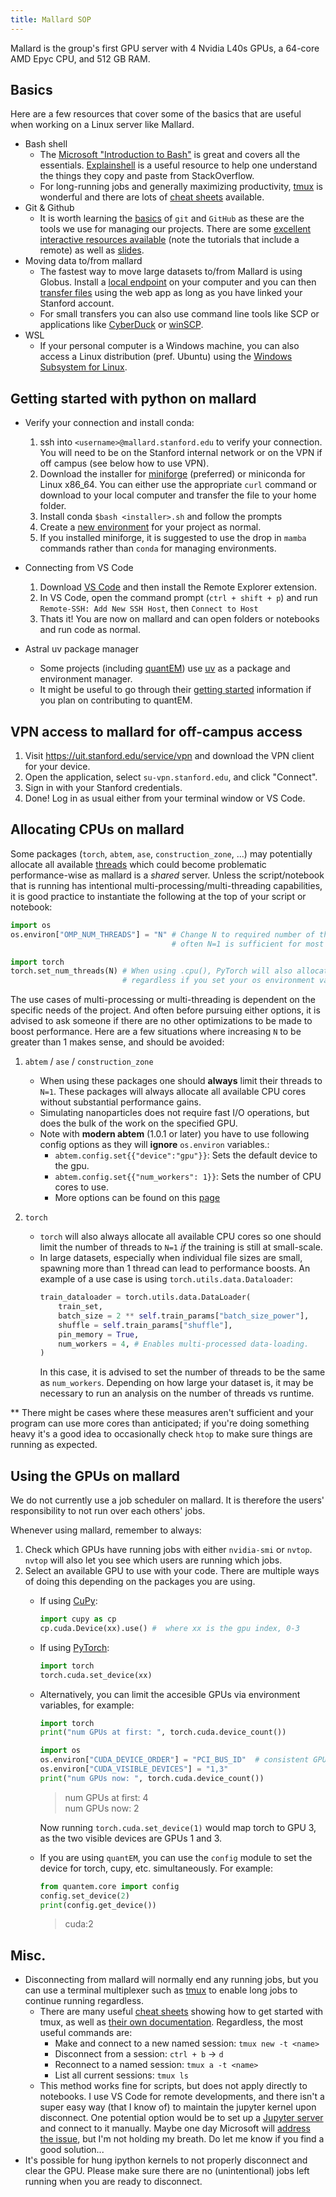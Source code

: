 ```yaml
---
title: Mallard SOP
---
```


Mallard is the group's first GPU server with 4 Nvidia L40s GPUs, a 64-core AMD Epyc CPU, and 512 GB RAM.

## Basics

Here are a few resources that cover some of the basics that are useful when working on a Linux server like Mallard.

- Bash shell
  - The [Microsoft "Introduction to Bash"](https://learn.microsoft.com/en-us/training/modules/bash-introduction/) is great and covers all the essentials. [Explainshell](https://explainshell.com/) is a useful resource to help one understand the things they copy and paste from StackOverflow.
  - For long-running jobs and generally maximizing productivity, [tmux](https://github.com/tmux/tmux/wiki/Getting-Started) is wonderful and there are lots of [cheat sheets](https://duckduckgo.com/?t=ffab&q=tmux+cheat+sheet&ia=images&iax=images) available.
- Git & Github
  - It is worth learning the [basics](https://xkcd.com/1597/) of `git` and `GitHub` as these are the tools we use for managing our projects. There are some [excellent interactive resources available](https://learngitbranching.js.org/) (note the tutorials that include a remote) as well as [slides](https://docs.google.com/presentation/d/1WZb3w1SYOxGW1coMqJXrM8yEyLSS9RCl/edit?usp=sharing&ouid=116704770862661131657&rtpof=true&sd=true).
- Moving data to/from mallard
  - The fastest way to move large datasets to/from Mallard is using Globus. Install a [local endpoint](https://www.globus.org/globus-connect-personal) on your computer and you can then [transfer files](https://docs.globus.org/guides/tutorials/manage-files/transfer-files/) using the web app as long as you have linked your Stanford account.
  - For small transfers you can also use command line tools like SCP or applications like [CyberDuck](https://cyberduck.io/) or [winSCP](https://winscp.net/eng/index.php).
- WSL
  - If your personal computer is a Windows machine, you can also access a Linux distribution (pref. Ubuntu) using the [Windows Subsystem for Linux](https://learn.microsoft.com/en-us/windows/wsl/install).

## Getting started with python on mallard

- Verify your connection and install conda:
  1. ssh into `<username>@mallard.stanford.edu` to verify your connection. You will need to be on the Stanford internal network or on the VPN if off campus (see below how to use VPN).
  2. Download the installer for [miniforge](https://conda-forge.org/download/) (preferred) or miniconda for Linux x86_64. You can either use the appropriate `curl` command or download to your local computer and transfer the file to your home folder.
  3. Install conda `$bash <installer>.sh` and follow the prompts
  4. Create a [new environment](https://docs.conda.io/projects/conda/en/latest/user-guide/tasks/manage-environments.html) for your project as normal.
  5. If you installed miniforge, it is suggested to use the drop in `mamba` commands rather than `conda` for managing environments.

- Connecting from VS Code
  1. Download [VS Code](https://code.visualstudio.com/download) and then install the Remote Explorer extension.
  2. In VS Code, open the command prompt (`ctrl + shift + p`) and run `Remote-SSH: Add New SSH Host`, then `Connect to Host`
  3. Thats it! You are now on mallard and can open folders or notebooks and run code as normal.

- Astral uv package manager
  - Some projects (including [quantEM](https://github.com/electronmicroscopy/quantem)) use [uv](https://docs.astral.sh/uv/) as a package and environment manager.
  - It might be useful to go through their [getting started](https://docs.astral.sh/uv/getting-started/) information if you plan on contributing to quantEM.

## VPN access to mallard for off-campus access

1. Visit https://uit.stanford.edu/service/vpn and download the VPN client for your device.
2. Open the application, select `su-vpn.stanford.edu`, and click "Connect".
3. Sign in with your Stanford credentials.
4. Done! Log in as usual either from your terminal window or VS Code.

## Allocating CPUs on mallard

Some packages (`torch`, `abtem`, `ase`, `construction_zone`, ...) may potentially allocate all available [threads](https://www.liquidweb.com/blog/difference-cpu-cores-thread/#h-the-difference-between-cores-vs-threads) which could become problematic performance-wise as mallard is a _shared_ server. Unless the script/notebook that is running has intentional multi-processing/multi-threading capabilities, it is good practice to instantiate the following at the top of your script or notebook:

```python
import os
os.environ["OMP_NUM_THREADS"] = "N" # Change N to required number of threads,
                                    # often N=1 is sufficient for most workloads.

import torch
torch.set_num_threads(N) # When using .cpu(), PyTorch will also allocate all cores
                         # regardless if you set your os environment variable.
```

The use cases of multi-processing or multi-threading is dependent on the specific needs of the project. And often before pursuing either options, it is advised to ask someone if there are no other optimizations to be made to boost performance. Here are a few situations where increasing `N` to be greater than 1 makes sense, and should be avoided:

1. `abtem` / `ase` / `construction_zone`
   - When using these packages one should **always** limit their threads to `N=1`. These packages will always allocate all available CPU cores without substantial performance gains.
   - Simulating nanoparticles does not require fast I/O operations, but does the bulk of the work on the specified GPU.
   - Note with **modern abtem** (1.0.1 or later) you have to use following config options as they will **ignore** `os.environ` variables.:
     - `abtem.config.set{{"device":"gpu"}}`: Sets the default device to the gpu.
     - `abtem.config.set{{"num_workers": 1}}`: Sets the number of CPU cores to use.
     - More options can be found on this [page](https://abtem.readthedocs.io/en/latest/user_guide/walkthrough/parallelization.html#using-gpus)

2. `torch`
   - `torch` will also always allocate all available CPU cores so one should limit the number of threads to `N=1` _if_ the training is still at small-scale.
   - In large datasets, especially when individual file sizes are small, spawning more than 1 thread can lead to performance boosts. An example of a use case is using `torch.utils.data.Dataloader`:
     ```python
     train_dataloader = torch.utils.data.DataLoader(
         train_set,
         batch_size = 2 ** self.train_params["batch_size_power"],
         shuffle = self.train_params["shuffle"],
         pin_memory = True,
         num_workers = 4, # Enables multi-processed data-loading.
     )
     ```
     In this case, it is advised to set the number of threads to be the same as `num_workers`. Depending on how large your dataset is, it may be necessary to run an analysis on the number of threads vs runtime.

\*\* There might be cases where these measures aren't sufficient and your program can use more cores than anticipated; if you're doing something heavy it's a good idea to occasionally check `htop` to make sure things are running as expected.

## Using the GPUs on mallard

We do not currently use a job scheduler on mallard. It is therefore the users' responsibility to not run over each others' jobs.

Whenever using mallard, remember to always:

1. Check which GPUs have running jobs with either `nvidia-smi` or `nvtop`. `nvtop` will also let you see which users are running which jobs.
2. Select an available GPU to use with your code. There are multiple ways of doing this depending on the packages you are using.
   - If using [CuPy](https://cupy.dev/):
     ```python
     import cupy as cp
     cp.cuda.Device(xx).use() #  where xx is the gpu index, 0-3
     ```
   - If using [PyTorch](https://pytorch.org/):
     ```python
     import torch
     torch.cuda.set_device(xx)
     ```
   - Alternatively, you can limit the accesible GPUs via environment variables, for example:

     ```python
     import torch
     print("num GPUs at first: ", torch.cuda.device_count())

     import os
     os.environ["CUDA_DEVICE_ORDER"] = "PCI_BUS_ID"  # consistent GPU ordering
     os.environ["CUDA_VISIBLE_DEVICES"] = "1,3"
     print("num GPUs now: ", torch.cuda.device_count())
     ```

     > num GPUs at first: 4  
     > num GPUs now: 2

     Now running `torch.cuda.set_device(1)` would map torch to GPU 3, as the two visible devices are GPUs 1 and 3.

   - If you are using `quantEM`, you can use the `config` module to set the device for torch, cupy, etc. simultaneously. For example:
     ```python
     from quantem.core import config
     config.set_device(2)
     print(config.get_device())
     ```
     > cuda:2

## Misc.

- Disconnecting from mallard will normally end any running jobs, but you can use a terminal multiplexer such as [tmux](https://github.com/tmux/tmux/wiki) to enable long jobs to continue running regardless.
  - There are many useful [cheat sheets](https://is.gd/MZGSSw) showing how to get started with tmux, as well as [their own documentation](https://github.com/tmux/tmux/wiki/Getting-Started). Regardless, the most useful commands are:
    - Make and connect to a new named session: `tmux new -t <name>`
    - Disconnect from a session: `ctrl + b` $\rightarrow$ `d`
    - Reconnect to a named session: `tmux a -t <name>`
    - List all current sessions: `tmux ls`
  - This method works fine for scripts, but does not apply directly to notebooks. I use VS Code for remote developments, and there isn't a super easy way (that I know of) to maintain the jupyter kernel upon disconnect. One potential option would be to set up a [Jupyter server](https://github.com/microsoft/vscode-jupyter/issues/1378#issuecomment-1819466769) and connect to it manually. Maybe one day Microsoft will [address the issue](https://github.com/microsoft/vscode-jupyter/issues/3998), but I'm not holding my breath. Do let me know if you find a good solution... <!-- TODO the text of 'jupyter server' and 'address the issue' links are for some reason italicized on the hosted web page, no idea why this only affects those links -->
- It's possible for hung ipython kernels to not properly disconnect and clear the GPU. Please make sure there are no (unintentional) jobs left running when you are ready to disconnect.
